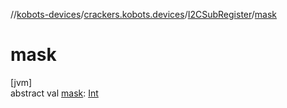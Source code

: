 //[kobots-devices](../../../index.md)/[crackers.kobots.devices](../index.md)/[I2CSubRegister](index.md)/[mask](mask.md)

# mask

[jvm]\
abstract val [mask](mask.md): [Int](https://kotlinlang.org/api/latest/jvm/stdlib/kotlin/-int/index.html)
